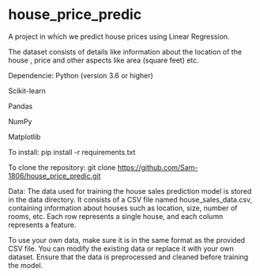# house_price_predic

A project in which we predict house prices using Linear Regression.

The dataset consists of details like information about the location of the house , price and other aspects like area (square feet) etc.

Dependencie:
Python (version 3.6 or higher)

Scikit-learn

Pandas

NumPy

Matplotlib


To install:
pip install -r requirements.txt


To clone the repository:
git clone https://github.com/Sam-1806/house_price_predic.git

Data:
The data used for training the house sales prediction model is stored in the data directory. It consists of a CSV file named house_sales_data.csv, containing information about houses such as location, size, number of rooms, etc. Each row represents a single house, and each column represents a feature.

To use your own data, make sure it is in the same format as the provided CSV file. You can modify the existing data or replace it with your own dataset. Ensure that the data is preprocessed and cleaned before training the model.
